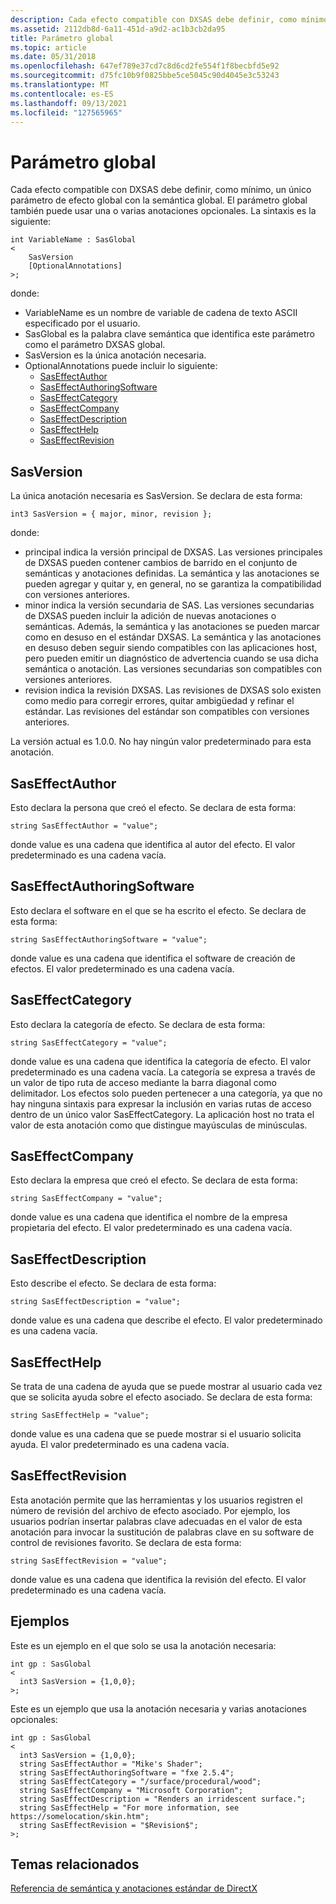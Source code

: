 ```yaml
---
description: Cada efecto compatible con DXSAS debe definir, como mínimo, un único parámetro de efecto global con la semántica global.
ms.assetid: 2112db8d-6a11-451d-a9d2-ac1b3cb2da95
title: Parámetro global
ms.topic: article
ms.date: 05/31/2018
ms.openlocfilehash: 647ef789e37cd7c8d6cd2fe554f1f8becbfd5e92
ms.sourcegitcommit: d75fc10b9f0825bbe5ce5045c90d4045e3c53243
ms.translationtype: MT
ms.contentlocale: es-ES
ms.lasthandoff: 09/13/2021
ms.locfileid: "127565965"
---
```

# <a name="global-parameter"></a>Parámetro global

Cada efecto compatible con DXSAS debe definir, como mínimo, un único parámetro de efecto global con la semántica global. El parámetro global también puede usar una o varias anotaciones opcionales. La sintaxis es la siguiente:


```
int VariableName : SasGlobal
<
    SasVersion 
    [OptionalAnnotations]
>;
```



donde:

-   VariableName es un nombre de variable de cadena de texto ASCII especificado por el usuario.
-   SasGlobal es la palabra clave semántica que identifica este parámetro como el parámetro DXSAS global.
-   SasVersion es la única anotación necesaria.
-   OptionalAnnotations puede incluir lo siguiente:
    -   [SasEffectAuthor](#saseffectauthor)
    -   [SasEffectAuthoringSoftware](#saseffectauthoringsoftware)
    -   [SasEffectCategory](#saseffectcategory)
    -   [SasEffectCompany](#saseffectcompany)
    -   [SasEffectDescription](#saseffectdescription)
    -   [SasEffectHelp](#saseffecthelp)
    -   [SasEffectRevision](#saseffectrevision)

## <a name="sasversion"></a>SasVersion

La única anotación necesaria es SasVersion. Se declara de esta forma:


```
int3 SasVersion = { major, minor, revision };
```



donde:

-   principal indica la versión principal de DXSAS. Las versiones principales de DXSAS pueden contener cambios de barrido en el conjunto de semánticas y anotaciones definidas. La semántica y las anotaciones se pueden agregar y quitar y, en general, no se garantiza la compatibilidad con versiones anteriores.
-   minor indica la versión secundaria de SAS. Las versiones secundarias de DXSAS pueden incluir la adición de nuevas anotaciones o semánticas. Además, la semántica y las anotaciones se pueden marcar como en desuso en el estándar DXSAS. La semántica y las anotaciones en desuso deben seguir siendo compatibles con las aplicaciones host, pero pueden emitir un diagnóstico de advertencia cuando se usa dicha semántica o anotación. Las versiones secundarias son compatibles con versiones anteriores.
-   revision indica la revisión DXSAS. Las revisiones de DXSAS solo existen como medio para corregir errores, quitar ambigüedad y refinar el estándar. Las revisiones del estándar son compatibles con versiones anteriores.

La versión actual es 1.0.0. No hay ningún valor predeterminado para esta anotación.

## <a name="saseffectauthor"></a>SasEffectAuthor

Esto declara la persona que creó el efecto. Se declara de esta forma:


```
string SasEffectAuthor = "value";
```



donde value es una cadena que identifica al autor del efecto. El valor predeterminado es una cadena vacía.

## <a name="saseffectauthoringsoftware"></a>SasEffectAuthoringSoftware

Esto declara el software en el que se ha escrito el efecto. Se declara de esta forma:


```
string SasEffectAuthoringSoftware = "value";
```



donde value es una cadena que identifica el software de creación de efectos. El valor predeterminado es una cadena vacía.

## <a name="saseffectcategory"></a>SasEffectCategory

Esto declara la categoría de efecto. Se declara de esta forma:


```
string SasEffectCategory = "value";
```



donde value es una cadena que identifica la categoría de efecto. El valor predeterminado es una cadena vacía. La categoría se expresa a través de un valor de tipo ruta de acceso mediante la barra diagonal como delimitador. Los efectos solo pueden pertenecer a una categoría, ya que no hay ninguna sintaxis para expresar la inclusión en varias rutas de acceso dentro de un único valor SasEffectCategory. La aplicación host no trata el valor de esta anotación como que distingue mayúsculas de minúsculas.

## <a name="saseffectcompany"></a>SasEffectCompany

Esto declara la empresa que creó el efecto. Se declara de esta forma:


```
string SasEffectCompany = "value";
```



donde value es una cadena que identifica el nombre de la empresa propietaria del efecto. El valor predeterminado es una cadena vacía.

## <a name="saseffectdescription"></a>SasEffectDescription

Esto describe el efecto. Se declara de esta forma:


```
string SasEffectDescription = "value";
```



donde value es una cadena que describe el efecto. El valor predeterminado es una cadena vacía.

## <a name="saseffecthelp"></a>SasEffectHelp

Se trata de una cadena de ayuda que se puede mostrar al usuario cada vez que se solicita ayuda sobre el efecto asociado. Se declara de esta forma:


```
string SasEffectHelp = "value";
```



donde value es una cadena que se puede mostrar si el usuario solicita ayuda. El valor predeterminado es una cadena vacía.

## <a name="saseffectrevision"></a>SasEffectRevision

Esta anotación permite que las herramientas y los usuarios registren el número de revisión del archivo de efecto asociado. Por ejemplo, los usuarios podrían insertar palabras clave adecuadas en el valor de esta anotación para invocar la sustitución de palabras clave en su software de control de revisiones favorito. Se declara de esta forma:


```
string SasEffectRevision = "value";
```



donde value es una cadena que identifica la revisión del efecto. El valor predeterminado es una cadena vacía.

## <a name="examples"></a>Ejemplos

Este es un ejemplo en el que solo se usa la anotación necesaria:


```
int gp : SasGlobal
<
  int3 SasVersion = {1,0,0};
>;
```



Este es un ejemplo que usa la anotación necesaria y varias anotaciones opcionales:


```
int gp : SasGlobal
<
  int3 SasVersion = {1,0,0};
  string SasEffectAuthor = "Mike's Shader";
  string SasEffectAuthoringSoftware = "fxe 2.5.4";
  string SasEffectCategory = "/surface/procedural/wood";
  string SasEffectCompany = "Microsoft Corporation";
  string SasEffectDescription = "Renders an irridescent surface.";
  string SasEffectHelp = "For more information, see https://somelocation/skin.htm";    
  string SasEffectRevision = "$Revision$";  
>;
```



## <a name="related-topics"></a>Temas relacionados

<dl> <dt>

[Referencia de semántica y anotaciones estándar de DirectX](dx9-graphics-reference-effects-dxsas.md)
</dt> </dl>

 

 



